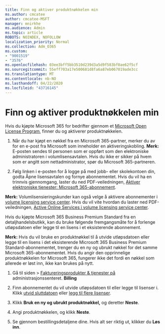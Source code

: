 ```yaml
---
title: Finn og aktiver produktnøkkelen min
ms.author: cmcatee
author: cmcatee-MSFT
manager: mnirkhe
ms.audience: Admin
ms.topic: article
ROBOTS: NOINDEX, NOFOLLOW
localization_priority: Normal
ms.collection: Adm_O365
ms.custom:
- "9001519"
- "3576"
ms.openlocfilehash: 03ee3bff5bb3510d239d3a5d9f583bf0ae62f5cf
ms.sourcegitcommit: 55eff703a17e500681d8fa6a87eb067019ade3cc
ms.translationtype: MT
ms.contentlocale: nb-NO
ms.lasthandoff: 04/22/2020
ms.locfileid: "43716145"
---
```

# <a name="find-and-activate-my-product-key"></a>Finn og aktiver produktnøkkelen min

Hvis du kjøpte Microsoft 365 for bedrifter gjennom et [Microsoft Open License Program](https://go.microsoft.com/fwlink/p/?LinkID=613298), finner du og aktiverer produktnøkkelen.

1. Når du har kjøpt en nøkkel fra en Microsoft 365-partner, merker du av for en e-post fra Microsoft som inneholder en aktiveringskobling.  **Merk:** E-posten sendes til personen som er oppført som den elektroniske administratoren i volumlisensavtalen.  Hvis du ikke er sikker på hvem som er angitt som nettadministrator, spør du Microsoft 365-partneren.

2. Følg linken i e-posten for å logge på med jobb- eller skolekontoen din, godta Åpne lisensavtalen og fornye abonnementet.  Hvis du vil ha en trinnvis gjennomgang, laster du ned PDF-veiledningen, [Aktiver elektroniske tjenester: Microsoft 365-abonnement](https://go.microsoft.com/fwlink/p/?LinkId=618100). 

**Merk:** Volumlisensieringskunder kan også velge å aktivere abonnementer i [volume licensing service center](https://go.microsoft.com/fwlink/p/?LinkID=282016).  Hvis du vil vite hvordan du laster ned PDF-veiledningen, [Active Online Services i volume licensing service center](https://go.microsoft.com/fwlink/p/?LinkId=618096).

Hvis du kjøpte Microsoft 365 Business Premium Standard fra en detaljhandelsbutikk, kan du bruke følgende fremgangsmåte for å forlenge utløpsdatoen eller legge til en lisens i et eksisterende abonnement.

**Merk:** Hvis du vil bruke en produktnøkkel til å utvide utløpsdatoen eller legge til en lisens i det eksisterende Microsoft 365 Business Premium Standard-abonnementet, trenger du en ny og ubrukt nøkkel for det samme Microsoft 365-abonnementet.  Hvis du angir den opprinnelige produktnøkkelen for Microsoft 365, fungerer ikke det fordi en nøkkel som allerede er løst inn, ikke kan brukes på nytt.

1. Gå til siden > [Faktureringsprodukter & tjenester på](https://go.microsoft.com/fwlink/p/?linkid=842054) administrasjonssenteret. **Billing**

2. Finn abonnementet du vil utvide utløpsdatoen til eller legge til lisenser i.  Klikk [utvid sluttdatoen](https://go.microsoft.com/fwlink/p/?linkid=842054) eller [legg til flere lisenser](https://go.microsoft.com/fwlink/p/?linkid=842054).

3. Klikk **Bruk en ny og ubrukt produktnøkkel,** og deretter **Neste**.

4. Angi produktnøkkelen, og klikk **Neste**.

5. Se gjennom bestillingsdetaljene dine.  Hvis alt ser riktig ut, klikker du **Løs inn**.